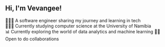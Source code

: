 ## Hi, I'm Vevangee!

 👩🏾‍💻 A software engineer sharing my journey and learning in tech<br>
 👩🏾‍🎓 Currently studying computer science at the University of Namibia<br>
 📊 Currently exploring the world of data analytics and machine learning
 🤝🏾Open to do collaborations
 
 
 

